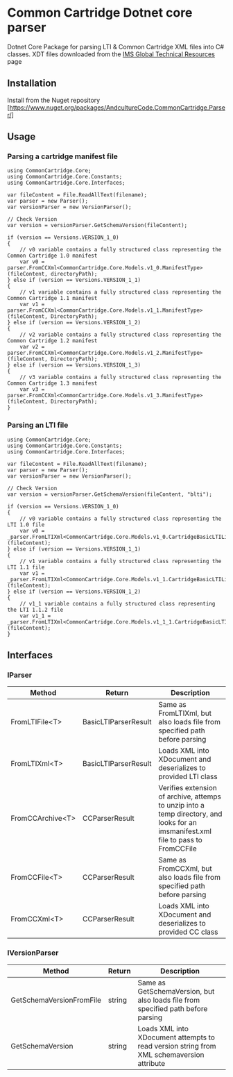 # Common Cartridge Dotnet core parser

Dotnet Core Package for parsing LTI & Common Cartridge XML files into C# classes. XDT files downloaded from the [IMS Global Technical Resources](https://www.imsglobal.org/technical-resources) page

## Installation

Install from the Nuget repository [https://www.nuget.org/packages/AndcultureCode.CommonCartridge.Parser/]

## Usage

### Parsing a cartridge manifest file

```
using CommonCartridge.Core;
using CommonCartridge.Core.Constants;
using CommonCartridge.Core.Interfaces;

var fileContent = File.ReadAllText(filename);
var parser = new Parser();
var versionParser = new VersionParser();

// Check Version
var version = versionParser.GetSchemaVersion(fileContent);

if (version == Versions.VERSION_1_0)
{
	// v0 variable contains a fully structured class representing the Common Cartridge 1.0 manifest
	var v0 = parser.FromCCXml<CommonCartridge.Core.Models.v1_0.ManifestType>(fileContent, directoryPath);
} else if (version == Versions.VERSION_1_1)
{
	// v1 variable contains a fully structured class representing the Common Cartridge 1.1 manifest
	var v1 = parser.FromCCXml<CommonCartridge.Core.Models.v1_1.ManifestType>(fileContent, DirectoryPath);
} else if (version == Versions.VERSION_1_2)
{
	// v2 variable contains a fully structured class representing the Common Cartridge 1.2 manifest
	var v2 = parser.FromCCXml<CommonCartridge.Core.Models.v1_2.ManifestType>(fileContent, DirectoryPath);
} else if (version == Versions.VERSION_1_3)
{
	// v3 variable contains a fully structured class representing the Common Cartridge 1.3 manifest
	var v3 = parser.FromCCXml<CommonCartridge.Core.Models.v1_3.ManifestType>(fileContent, DirectoryPath);
}
```

### Parsing an LTI file

```
using CommonCartridge.Core;
using CommonCartridge.Core.Constants;
using CommonCartridge.Core.Interfaces;

var fileContent = File.ReadAllText(filename);
var parser = new Parser();
var versionParser = new VersionParser();

// Check Version
var version = versionParser.GetSchemaVersion(fileContent, "blti");

if (version == Versions.VERSION_1_0)
{
	// v0 variable contains a fully structured class representing the LTI 1.0 file
	var v0 = _parser.FromLTIXml<CommonCartridge.Core.Models.v1_0.CartridgeBasicLTILinkType>(fileContent);
} else if (version == Versions.VERSION_1_1)
{
	// v1 variable contains a fully structured class representing the LTI 1.1 file
	var v1 = _parser.FromLTIXml<CommonCartridge.Core.Models.v1_1.CartridgeBasicLTILinkType>(fileContent);
} else if (version == Versions.VERSION_1_2)
{
	// v1_1 variable contains a fully structured class representing the LTI 1.1.2 file
	var v1_1 = _parser.FromLTIXml<CommonCartridge.Core.Models.v1_1_1.CartridgeBasicLTILinkType>(fileContent);
}
```

## Interfaces

### IParser

Method | Return | Description
----------|------|------------
FromLTIFile&lt;T&gt; | BasicLTIParserResult | Same as FromLTIXml, but also loads file from specified path before parsing
FromLTIXml&lt;T&gt; | BasicLTIParserResult | Loads XML into XDocument and deserializes to provided LTI class
FromCCArchive&lt;T&gt; | CCParserResult | Verifies extension of archive, attemps to unzip into a temp directory, and looks for an imsmanifest.xml file to pass to FromCCFile
FromCCFile&lt;T&gt; | CCParserResult | Same as FromCCXml, but also loads file from specified path before parsing
FromCCXml&lt;T&gt; | CCParserResult | Loads XML into XDocument and deserializes to provided CC class

### IVersionParser

Method | Return | Description
----------|------|------------
GetSchemaVersionFromFile | string | Same as GetSchemaVersion, but also loads file from specified path before parsing
GetSchemaVersion | string | Loads XML into XDocument attempts to read version string from XML schemaversion attribute